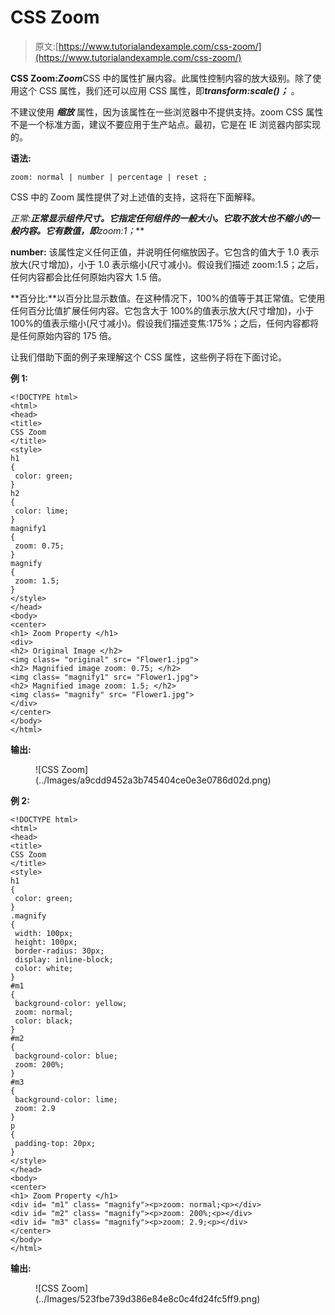 # CSS Zoom

> 原文:[https://www.tutorialandexample.com/css-zoom/](https://www.tutorialandexample.com/css-zoom/)

**CSS Zoom:*Zoom***CSS 中的属性扩展内容。此属性控制内容的放大级别。除了使用这个 CSS 属性，我们还可以应用 CSS 属性，即***transform:scale()；*** 。

不建议使用 ***缩放*** 属性，因为该属性在一些浏览器中不提供支持。zoom CSS 属性不是一个标准方面，建议不要应用于生产站点。最初，它是在 IE 浏览器内部实现的。

**语法:**

```
zoom: normal | number | percentage | reset ;  
```

CSS 中的 Zoom 属性提供了对上述值的支持，这将在下面解释。

**正常:**正常显示组件尺寸。它指定任何组件的一般大小。它取不放大也不缩小的一般内容。它有数值，即***zoom:1；***

**number:** 该属性定义任何正值，并说明任何缩放因子。它包含的值大于 1.0 表示放大(尺寸增加)，小于 1.0 表示缩小(尺寸减小)。假设我们描述 zoom:1.5；之后，任何内容都会比任何原始内容大 1.5 倍。

**百分比:**以百分比显示数值。在这种情况下，100%的值等于其正常值。它使用任何百分比值扩展任何内容。它包含大于 100%的值表示放大(尺寸增加)，小于 100%的值表示缩小(尺寸减小)。假设我们描述变焦:175%；之后，任何内容都将是任何原始内容的 175 倍。

让我们借助下面的例子来理解这个 CSS 属性，这些例子将在下面讨论。

**例 1:**

```
<!DOCTYPE html>
<html>
<head>
<title>
CSS Zoom
</title>
<style>
h1
{
 color: green;
}
h2
{
 color: lime;
}
magnify1
{
 zoom: 0.75;
}
magnify
{
 zoom: 1.5;
}
</style>
</head>
<body>
<center>
<h1> Zoom Property </h1>
<div>
<h2> Original Image </h2>
<img class= "original" src= "Flower1.jpg">
<h2> Magnified image zoom: 0.75; </h2>
<img class= "magnify1" src= "Flower1.jpg">
<h2> Magnified image zoom: 1.5; </h2>
<img class= "magnify" src= "Flower1.jpg">
</div>
</center>
</body>
</html>
```

**输出:**

<figure class="wp-block-image size-large">![CSS Zoom](../Images/a9cdd9452a3b745404ce0e3e0786d02d.png)</figure>

**例 2:**

```
<!DOCTYPE html>
<html>
<head>
<title>
CSS Zoom
</title>
<style>
h1
{
 color: green;
}
.magnify
{
 width: 100px;
 height: 100px;
 border-radius: 30px;
 display: inline-block;
 color: white;
}
#m1
{
 background-color: yellow;
 zoom: normal;
 color: black;
}
#m2
{
 background-color: blue;
 zoom: 200%;
}
#m3
{
 background-color: lime;
 zoom: 2.9
}
p
{
 padding-top: 20px;
}
</style>
</head>
<body>
<center>
<h1> Zoom Property </h1>
<div id= "m1" class= "magnify"><p>zoom: normal;<p></div>
<div id= "m2" class= "magnify"><p>zoom: 200%;<p></div>
<div id= "m3" class= "magnify"><p>zoom: 2.9;<p></div>
</center>
</body>
</html>
```

**输出:**

<figure class="wp-block-image size-large">![CSS Zoom](../Images/523fbe739d386e84e8c0c4fd24fc5ff9.png)</figure>